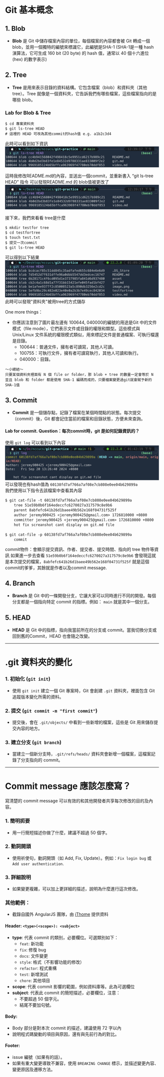 # Git 基本概念

## 1. **Blob**
- **Blob** 是 Git 中儲存檔案內容的單位，每個檔案的內容都會被 Git 轉成一個 blob，並用一個獨特的編號來標識它，此編號是SHA-1 (SHA-1是一種 hash 演算法，它可生成 160 bit (20 byte) 的 hash 值，通常以 40 個十六進位 (hex) 的數字表示)

## 2. **Tree**
- **Tree** 是用來表示目錄的資料結構。它包含檔案（blob）和資料夾（其他 tree）。Tree 就像是一個資料夾，它告訴我們有哪些檔案，這些檔案指向的是哪些 blob。

### Lab for Blob & Tree
    $ cd 專案資料夾
    $ git ls-tree HEAD
    # 這裡的 HEAD 可改為其他commit的hash值 e.g. a1b2c3d4
此時可以看到如下資訊
![alt text](asset/image.png)

這時我修改README.md的內容，並送出一個commit，並重新書入 “git ls-tree HEAD” 指令
可以發現README.md 的 blob值被更改了
![alt text](asset/image_cc.png)

接下來，我們來看看 tree是什麼

    $ mkdir testfor tree
    $ cd testfortree
    $ touch test.txt
    $ 提交一次commit
    $ git ls-tree HEAD
可以得到以下結果
![](asset/image-1.png)
此時可以發現"資料夾"被用tree的方式儲存

One more things：
- 你應該注意到了圖片最左邊有 100644, 040000的編號的用途是Git 中的文件模式（file mode），它們表示文件或目錄的權限和類型。這些模式與 Unix/Linux 文件系統的權限模式類似，用來標記文件是普通檔案、可執行檔還是目錄。
  - 100644：普通文件，擁有者可讀寫，其他人可讀。
  - 100755：可執行文件，擁有者可讀寫執行，其他人可讀和執行。
  - 040000：目錄。

```code
～小總結～
只要某個資料夾裡面有 N 個 file or folder，那 blob + tree 的數量一定會等於 N
並且 blob 和 folder 都是使用 SHA-1 編碼而成的，只要檔案變更過git就會賦予新的SHA-1值
```
## 3. **Commit**
- **Commit** 是一個儲存點，記錄了檔案在某個時間點的狀態。每次提交（commit）後，Git 都會記住當前的檔案和目錄狀態，方便未來查詢。

#### Lab for commit. Question：每次commit時，git 是如何記錄資訊的？
使用 `git log` 可以看到以下內容
![alt text](asset/gitlog1.png)
可以發現也有hash值為 `60138fd7af766a7af08e7cb808e0ee04b629899a` <br>
我們使用以下指令去該檔案中查看其內容

    $ git cat-file -t 60138fd7af766a7af08e7cb808e0ee04b629899a
        tree 51e59b0b6f164edeccfc6270027a317579c8e9b6
        parent 8abfefc641b26d1baee49b562e168f04731f525f
        author jeremy900425 <jeremy900425@gmail.com> 1726810000 +0800
        committer jeremy900425 <jeremy900425@gmail.com> 1726810000 +0800
        hot fix screanshot cant display on git.md file

    $ git cat-file -p 60138fd7af766a7af08e7cb808e0ee04b629899a
        commit
 commit物件：會顯示提交資訊、作者、提交者、提交時間、指向的 tree 物件等資訊
 如果進一步去查看 `51e59b0b6f164edeccfc6270027a317579c8e9b6` 會發現這就是本次提交的檔案，`8abfefc641b26d1baee49b562e168f04731f525f` 就是這個commit的爹爹，其餘就是作者以及commit message.


## 4. **Branch**
- **Branch** 是 Git 中的一條開發分支，它讓大家可以同時進行不同的開發。每個分支都是一個指向特定 commit 的指標。例如： `main` 就是其中一個分支。

## 5. **HEAD**
- **HEAD** 是 Git 中的指標，指向我當前所在的分支或 commit。當我切換分支或回到舊的Commit，HEAD 也會隨之改變。

---

# .git 資料夾的變化

### 1. **初始化 (`git init`)**
- 使用 `git init` 建立一個 Git 專案時，Git 會創建 `.git` 資料夾，裡面包含 Git 追蹤版本變化所需的資料。

### 2. **提交 (`git commit -m "first commit"`)**
- 提交後，會在 `.git/objects/` 中看到一些新增的檔案，這些是 Git 用來儲存提交內容的地方。

### 3. **建立分支 (`git branch`)**
- 當建立一個新分支時，`.git/refs/heads/` 資料夾會新增一個檔案，這檔案記錄了分支指向的 commit。

---

# Commit message 應該怎麼寫？

寫清楚的 commit message 可以有效的和其他開發者共享每次修改的目的及內容。

### 1. **簡明扼要**
- 用一行簡短描述你做了什麼，建議不超過 50 個字。

### 2. **動詞開頭**
- 使用祈使句，動詞開頭（如 Add, Fix, Update）。例如：`Fix login bug` 或 `Add user authentication`.

### 3. **詳細說明**
- 如果變更複雜，可以加上更詳細的描述，說明為什麼進行這次修改。

### 其他範例：
- 截錄自國外 AngularJS 團隊，由 [iThome](https://ithelp.ithome.com.tw/articles/10228738) 提供資料

#### Header: `<type>(<scope>): <subject>`
- **type**: 代表 commit 的類別，必要欄位。可選類別如下：
  - `feat`: 新功能
  - `fix`: 修復 bug
  - `docs`: 文件變更
  - `style`: 格式（不影響功能的修改）
  - `refactor`: 程式重構
  - `test`: 新增測試
  - `chore`: 其他項目
- **scope**: 代表 commit 影響的範圍，例如資料庫等。此為可選欄位
- **subject**: 代表此 commit 的簡短描述，必要欄位，注意：
  - 不要超過 50 個字元。
  - 結尾不要加句號。

#### Body:
- Body 部分是對本次 commit 的描述，建議使用 72 字以內
- 說明程式碼變動的項目與原因，還有與先前行為的對比。

#### Footer:
- issue 編號（如果有的話）。
- 如果有重大變更導致不兼容，使用 `BREAKING CHANGE` 標示，並描述變更內容、變更原因及遷移方法。


